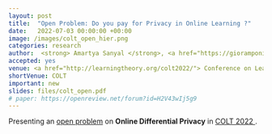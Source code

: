 ```yaml
---
layout: post
title:  "Open Problem: Do you pay for Privacy in Online Learning ?"
date:   2022-07-03 00:00:00 +00:00
image: /images/colt_open_hier.png
categories: research
author:  <strong> Amartya Sanyal </strong>, <a href="https://gioramponi.github.io/"> Giorgia Ramponi</a>
accepted: yes
venue: <a href="http://learningtheory.org/colt2022/"> Conference on Learning Theory (COLT) Open Problems</a>
shortVenue: COLT
important: new
slides: files/colt_open.pdf
# paper: https://openreview.net/forum?id=H2V43wIj5g9
---
```

Presenting an <a
href="http://learningtheory.org/colt2022/abstracts.html#Open%20problem%20session%20II">
open problem</a> on <strong > Online Differential Privacy</strong> in
<a href="http://learningtheory.org/colt2022/"> COLT 2022 </a>.
